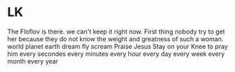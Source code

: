 # LK
The Floflov is there. we can't keep it right now.
First thing nobody try to get her because they do not know the weight and greatness of such a woman.
world 
planet
earth
dream
fly
scream 
Praise Jesus
Stay on your Knee to pray him every secondes
every minutes
every hour 
every day 
every week
every month
every year
